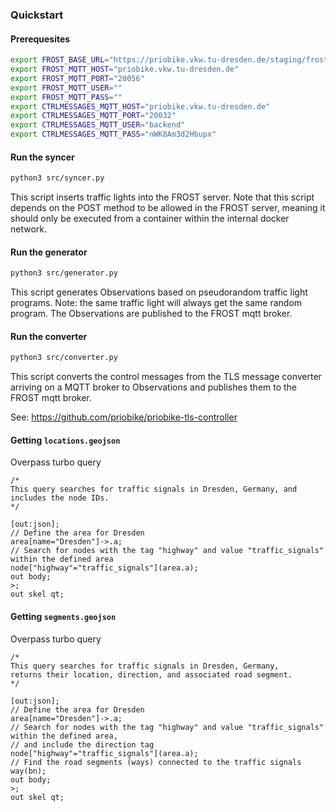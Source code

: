 ### Quickstart

#### Prerequesites

```bash
export FROST_BASE_URL="https://priobike.vkw.tu-dresden.de/staging/frost-server-web/FROST-Server/v1.1/"
export FROST_MQTT_HOST="priobike.vkw.tu-dresden.de"
export FROST_MQTT_PORT="20056"
export FROST_MQTT_USER=""
export FROST_MQTT_PASS=""
export CTRLMESSAGES_MQTT_HOST="priobike.vkw.tu-dresden.de"
export CTRLMESSAGES_MQTT_PORT="20032"
export CTRLMESSAGES_MQTT_USER="backend"
export CTRLMESSAGES_MQTT_PASS="nWK8Am3d2Hbupx"
```

#### Run the syncer

```bash
python3 src/syncer.py
```

This script inserts traffic lights into the FROST server. Note that this script depends on the POST method to be allowed in the FROST server, meaning it should only be executed from a container within the internal docker network.

#### Run the generator

```bash
python3 src/generator.py
```

This script generates Observations based on pseudorandom traffic light programs. Note: the same traffic light will always get the same random program. The Observations are published to the FROST mqtt broker.

#### Run the converter

```bash
python3 src/converter.py
```

This script converts the control messages from the TLS message converter arriving on a MQTT broker to Observations and publishes them to the FROST mqtt broker.

See: https://github.com/priobike/priobike-tls-controller

#### Getting `locations.geojson`

Overpass turbo query

```overpass
/*
This query searches for traffic signals in Dresden, Germany, and includes the node IDs.
*/

[out:json];
// Define the area for Dresden
area[name="Dresden"]->.a;
// Search for nodes with the tag "highway" and value "traffic_signals" within the defined area
node["highway"="traffic_signals"](area.a);
out body;
>;
out skel qt;
```

#### Getting `segments.geojson`

Overpass turbo query

```overpass
/*
This query searches for traffic signals in Dresden, Germany,
returns their location, direction, and associated road segment.
*/

[out:json];
// Define the area for Dresden
area[name="Dresden"]->.a;
// Search for nodes with the tag "highway" and value "traffic_signals" within the defined area,
// and include the direction tag
node["highway"="traffic_signals"](area.a);
// Find the road segments (ways) connected to the traffic signals
way(bn);
out body;
>;
out skel qt;
```
